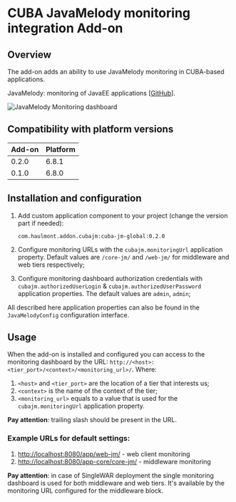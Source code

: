 # CUBA JavaMelody monitoring integration Add-on
## Overview

The add-on adds an ability to use JavaMelody monitoring in CUBA-based
applications.

JavaMelody: monitoring of JavaEE applications
[[GitHub](https://github.com/javamelody/javamelody/wiki)].

![JavaMelody Monitoring dashboard](https://github.com/javamelody/javamelody/wiki/resources/screenshots/graphs.png)

## Compatibility with platform versions

| Add-on        | Platform      |
|:------------- |:------------- |
| 0.2.0         | 6.8.1         |
| 0.1.0         | 6.8.0         |

## Installation and configuration

1. Add custom application component to your project (change the version part if needed):

    `com.haulmont.addon.cubajm:cuba-jm-global:0.2.0`
  
2. Configure monitoring URLs with the `cubajm.monitoringUrl` application
property. Default values are `/core-jm/` and `/web-jm/` for middleware
and web tiers respectively;
3. Configure monitoring dashboard authorization credentials with
`cubajm.authorizedUserLogin` & `cubajm.authorizedUserPassword`
application properties. The default values are `admin`, `admin`;

All described here application properties can also be found in the
`JavaMelodyConfig` configuration interface.

## Usage

When the add-on is installed and configured you can access to the
monitoring dashboard by the URL:
`http://<host>:<tier_port>/<context>/<monitoring_url>/`.
Where:
1. `<host>` and `<tier_port>` are the location of a tier that interests us;
2. `<context>` is the name of the context of the tier;
3. `<monitoring_url>` equals to a value that is used for the
`cubajm.monitoringUrl` application property.

**Pay attention**: trailing slash should be present in the URL.

### Example URLs for default settings:
1. [http://localhost:8080/app/web-jm/](http://localhost:8080/app/web-jm/) - web client monitoring
2. [http://localhost:8080/app-core/core-jm/](http://localhost:8080/app-core/core-jm/) - middleware monitoring

**Pay attention**: in case of SingleWAR deployment the single monitoring
dashboard is used for both middleware and web tiers. It's available
by the monitoring URL configured for the middleware block.
